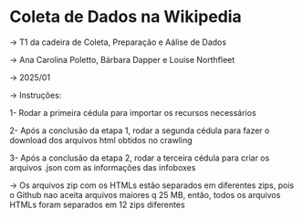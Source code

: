# Coleta de Dados na Wikipedia
-> T1 da cadeira de Coleta, Preparação e Aálise de Dados 

-> Ana Carolina Poletto, Bárbara Dapper e Louise Northfleet

-> 2025/01

-> Instruções:

1- Rodar a primeira cédula para importar os recursos necessários 

2- Após a conclusão da etapa 1, rodar a segunda cédula para fazer o download dos arquivos html obtidos no crawling

3- Após a conclusão da etapa 2, rodar a terceira cédula para criar os arquivos .json com as informações das infoboxes

-> Os arquivos zip com os HTMLs estão separados em diferentes zips, pois o Github nao aceita arquivos maiores q 25 MB, então, todos os arquivos HTMLs foram separados em 12 zips diferentes 
